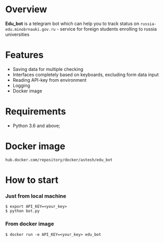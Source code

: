 # Overview
**Edu_bot** is a telegram bot which can help you to track status on `russia-edu.minobrnauki.gov.ru` - service for foreign students enrolling to russia universities
#
# Features
 - Saving data for multiple checking
 - Interfaces completely based on keyboards, excluding form data input
 - Reading API-key from environment
 - Logging
 - Docker image
 #
# Requirements
 - Python 3.6 and above;
 #
# Docker image
`hub.docker.com/repository/docker/astesh/edu_bot`
#
# How to start
### Just from local machine
```
$ export API_KEY=<your_key>
$ python bot.py
```
### From docker image
```
$ docker run -e API_KEY=<your_key> edu_bot
```
#

